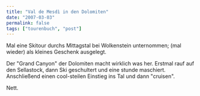 ```yaml
---
title: "Val de Mesdì in den Dolomiten"
date: "2007-03-03"
permalink: false
tags: ["tourenbuch", "post"]
---
```


Mal eine Skitour durchs Mittagstal bei Wolkenstein unternommen; (mal wieder) als kleines Geschenk ausgelegt.

Der "Grand Canyon" der Dolomiten macht wirklich was her. Erstmal rauf auf den Sellastock, dann Ski geschultert und eine stunde maschiert. Anschließend einen cool-steilen Einstieg ins Tal und dann "cruisen".

Nett.
